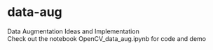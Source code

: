 # data-aug
Data Augmentation Ideas and Implementation
<br>
Check out the notebook OpenCV_data_aug.ipynb for code and demo
